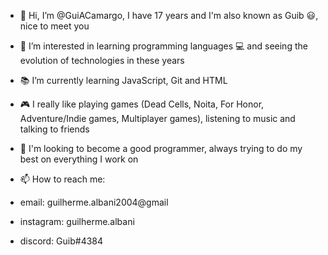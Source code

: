 - 👋 Hi, I’m @GuiACamargo, I have 17 years and I'm also known as Guib 😃, nice to meet you
- 👀 I’m interested in learning programming languages 💻 and seeing the evolution of technologies in these years
- 📚 I’m currently learning JavaScript, Git and HTML
- 🎮 I really like playing games (Dead Cells, Noita, For Honor, Adventure/Indie games, Multiplayer games), listening to music and talking to friends
- 🎯 I'm looking to become a good programmer, always trying to do my best on everything I work on
- 📫 How to reach me:

- email: guilherme.albani2004@gmail
- instagram: guilherme.albani
- discord: Guib#4384
